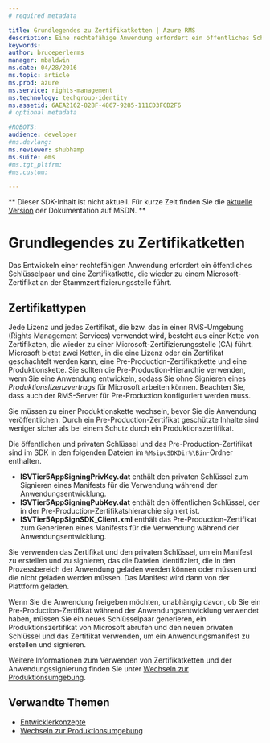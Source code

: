 ```yaml
---
# required metadata

title: Grundlegendes zu Zertifikatketten | Azure RMS
description: Eine rechtefähige Anwendung erfordert ein öffentliches Schlüsselpaar und eine Zertifikatkette, die wieder zurück zu einem Microsoft-Zertifikat an der Stammzertifizierungsstelle führt.
keywords:
author: bruceperlerms
manager: mbaldwin
ms.date: 04/28/2016
ms.topic: article
ms.prod: azure
ms.service: rights-management
ms.technology: techgroup-identity
ms.assetid: 6AEA2162-82BF-4867-9285-111CD3FCD2F6
# optional metadata

#ROBOTS:
audience: developer
#ms.devlang:
ms.reviewer: shubhamp
ms.suite: ems
#ms.tgt_pltfrm:
#ms.custom:

---
```

** Dieser SDK-Inhalt ist nicht aktuell. Für kurze Zeit finden Sie die [aktuelle Version](https://msdn.microsoft.com/library/windows/desktop/hh535290(v=vs.85).aspx) der Dokumentation auf MSDN. **
# Grundlegendes zu Zertifikatketten

Das Entwickeln einer rechtefähigen Anwendung erfordert ein öffentliches Schlüsselpaar und eine Zertifikatkette, die wieder zu einem Microsoft-Zertifikat an der Stammzertifizierungsstelle führt.

## Zertifikattypen

Jede Lizenz und jedes Zertifikat, die bzw. das in einer RMS-Umgebung (Rights Management Services) verwendet wird, besteht aus einer Kette von Zertifikaten, die wieder zu einer Microsoft-Zertifizierungsstelle (CA) führt. Microsoft bietet zwei Ketten, in die eine Lizenz oder ein Zertifikat geschachtelt werden kann, eine Pre-Production-Zertifikatkette und eine Produktionskette. Sie sollten die Pre-Production-Hierarchie verwenden, wenn Sie eine Anwendung entwickeln, sodass Sie ohne Signieren eines *Produktionslizenzvertrags* für Microsoft arbeiten können. Beachten Sie, dass auch der RMS-Server für Pre-Production konfiguriert werden muss.

Sie müssen zu einer Produktionskette wechseln, bevor Sie die Anwendung veröffentlichen. Durch ein Pre-Production-Zertifikat geschützte Inhalte sind weniger sicher als bei einem Schutz durch ein Produktionszertifikat.

Die öffentlichen und privaten Schlüssel und das Pre-Production-Zertifikat sind im SDK in den folgenden Dateien im `%MsipcSDKDir%\Bin`-Ordner enthalten.

- **ISVTier5AppSigningPrivKey.dat** enthält den privaten Schlüssel zum Signieren eines Manifests für die Verwendung während der Anwendungsentwicklung.
- **ISVTier5AppSigningPubKey.dat** enthält den öffentlichen Schlüssel, der in der Pre-Production-Zertifikatshierarchie signiert ist.
- **ISVTier5AppSignSDK_Client.xml** enthält das Pre-Production-Zertifikat zum Generieren eines Manifests für die Verwendung während der Anwendungsentwicklung.

 

Sie verwenden das Zertifikat und den privaten Schlüssel, um ein Manifest zu erstellen und zu signieren, das die Dateien identifiziert, die in den Prozessbereich der Anwendung geladen werden können oder müssen und die nicht geladen werden müssen. Das Manifest wird dann von der Plattform geladen.

Wenn Sie die Anwendung freigeben möchten, unabhängig davon, ob Sie ein Pre-Production-Zertifikat während der Anwendungsentwicklung verwendet haben, müssen Sie ein neues Schlüsselpaar generieren, ein Produktionszertifikat von Microsoft abrufen und den neuen privaten Schlüssel und das Zertifikat verwenden, um ein Anwendungsmanifest zu erstellen und signieren.

Weitere Informationen zum Verwenden von Zertifikatketten und der Anwendungssignierung finden Sie unter [Wechseln zur Produktionsumgebung](switching-to-the-production-environment.md).

## Verwandte Themen

* [Entwicklerkonzepte](ad-rms-concepts-nav.md)
* [Wechseln zur Produktionsumgebung](switching-to-the-production-environment.md)
 

 


<!--HONumber=Jun16_HO1-->


